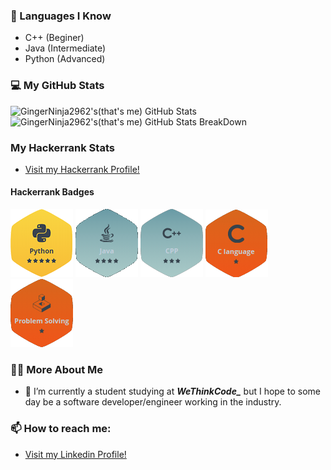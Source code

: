 ### 📖 Languages I Know
- C++ (Beginer)
- Java (Intermediate)
- Python (Advanced)

### 💻 My GitHub Stats

![GingerNinja2962's(that's me) GitHub Stats](https://github-readme-stats.vercel.app/api?username=GingerNinja2962&hide_title=false&hide_border=false&show_icons=true&include_all_commits=true&count_private=true&line_height=20&theme=great-gatsby)![GingerNinja2962's(that's me) GitHub Stats BreakDown](https://github-readme-stats.vercel.app/api/top-langs/?username=GingerNinja2962&hide_title=false&hide_border=false&layout=compact&langs_count=10&&theme=great-gatsby&count_private=true&custom_title=My%20all%20time%20Most%20Used%20Languages)

### My Hackerrank Stats
  - [Visit my Hackerrank Profile!](https://www.hackerrank.com/henryswessels001)
#### Hackerrank Badges
 ![Python 5 star](https://github.com/GingerNinja2962/HackerRank/blob/main/Badges/Python_5_star.png)
 ![Java 4 star](https://github.com/GingerNinja2962/HackerRank/blob/main/Badges/Java_4_star.png)
 ![Cpp 3 star](https://github.com/GingerNinja2962/HackerRank/blob/main/Badges/Cpp_3_star.png)
 ![C 1 star](https://github.com/GingerNinja2962/HackerRank/blob/main/Badges/C_1_star.png)
 ![Problem Solving](https://github.com/GingerNinja2962/HackerRank/blob/main/Badges/Problem_solving_1_star.png)

### 👨‍🎓 More About Me

- 🌱 I’m currently a student studying at ***WeThinkCode_*** but I hope to some day be a software developer/engineer working in the industry. 
<!--
- I am currently 19 but am a hard working and dedicated individual trying to learn as much as I can from whom ever I can.
- I Finished Grade 12 in 2018 and started studying at ***WeThinkCode_*** in 2019, I have gotten full marks for all my assignments so far and really love the work I am studying. 
-->
### 📫 How to reach me:
  - [Visit my Linkedin Profile!](https://www.linkedin.com/in/henry-wessels-1606921ba)
